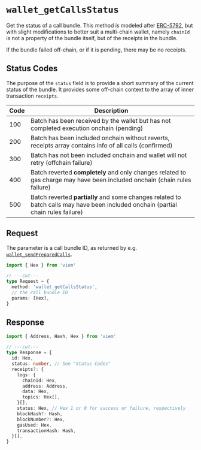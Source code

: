 # `wallet_getCallsStatus`

Get the status of a call bundle. This method is modeled after [ERC-5792](https://eips.ethereum.org/EIPS/eip-5792), but with slight modifications to better suit a multi-chain wallet, namely `chainId` is not a property of the bundle itself, but of the receipts in the bundle.

If the bundle failed off-chain, or if it is pending, there may be no receipts.

## Status Codes

The purpose of the `status` field is to provide a short summary of the current status of the bundle.
It provides some off-chain context to the array of inner transaction `receipts`.

| Code | Description                                                                                                                       |
|------|-----------------------------------------------------------------------------------------------------------------------------------|
| 100  | Batch has been received by the wallet but has not completed execution onchain (pending)                                           |
| 200  | Batch has been included onchain without reverts, receipts array contains info of all calls (confirmed)                            |
| 300  | Batch has not been included onchain and wallet will not retry (offchain failure)                                                  |
| 400  | Batch reverted **completely** and only changes related to gas charge may have been included onchain (chain rules failure)         |
| 500  | Batch reverted **partially** and some changes related to batch calls may have been included onchain (partial chain rules failure) |

## Request

The parameter is a call bundle ID, as returned by e.g. [`wallet_sendPreparedCalls`].

```ts twoslash
import { Hex } from 'viem'

// ---cut---
type Request = {
  method: 'wallet_getCallsStatus',
  // the call bundle ID
  params: [Hex],
}
```

## Response

```ts twoslash
import { Address, Hash, Hex } from 'viem'

// ---cut---
type Response = {
  id: Hex,
  status: number, // See "Status Codes"
  receipts?: {
    logs: {
      chainId: Hex,
      address: Address,
      data: Hex,
      topics: Hex[],
    }[],
    status: Hex, // Hex 1 or 0 for success or failure, respectively
    blockHash?: Hash,
    blockNumber?: Hex,
    gasUsed: Hex,
    transactionHash: Hash,
  }[],
}
```

[`wallet_sendPreparedCalls`]: /rpc-server/wallet_sendPreparedCalls
